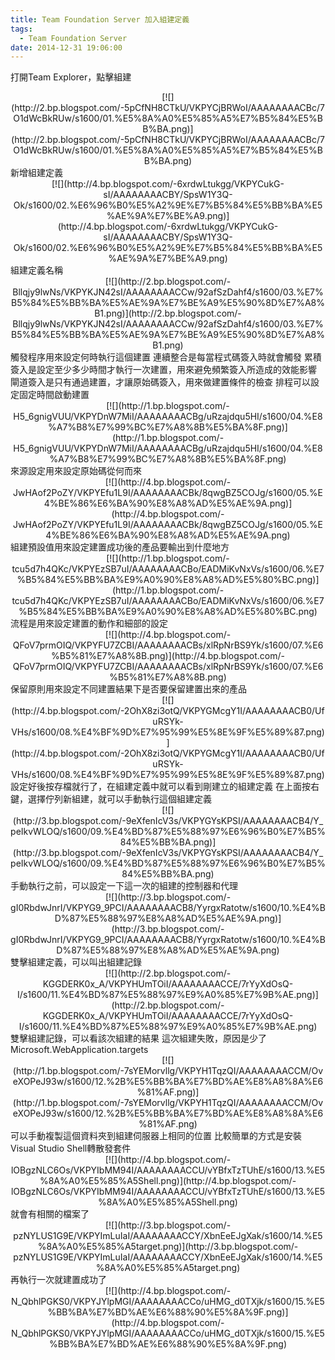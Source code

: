 ```yaml
---
title: Team Foundation Server 加入組建定義
tags:
  - Team Foundation Server
date: 2014-12-31 19:06:00
---
```


打開Team Explorer，點擊組建
<div class="separator" style="clear: both; text-align: center;">[![](http://2.bp.blogspot.com/-5pCfNH8CTkU/VKPYCjBRWoI/AAAAAAAACBc/7O1dWcBkRUw/s1600/01.%E5%8A%A0%E5%85%A5%E7%B5%84%E5%BB%BA.png)](http://2.bp.blogspot.com/-5pCfNH8CTkU/VKPYCjBRWoI/AAAAAAAACBc/7O1dWcBkRUw/s1600/01.%E5%8A%A0%E5%85%A5%E7%B5%84%E5%BB%BA.png)</div>
新增組建定義
<div class="separator" style="clear: both; text-align: center;">[![](http://4.bp.blogspot.com/-6xrdwLtukgg/VKPYCukG-sI/AAAAAAAACBY/SpsW1Y3Q-Ok/s1600/02.%E6%96%B0%E5%A2%9E%E7%B5%84%E5%BB%BA%E5%AE%9A%E7%BE%A9.png)](http://4.bp.blogspot.com/-6xrdwLtukgg/VKPYCukG-sI/AAAAAAAACBY/SpsW1Y3Q-Ok/s1600/02.%E6%96%B0%E5%A2%9E%E7%B5%84%E5%BB%BA%E5%AE%9A%E7%BE%A9.png)</div>
組建定義名稱
<div class="separator" style="clear: both; text-align: center;">[![](http://2.bp.blogspot.com/-Bllqjy9lwNs/VKPYKJN42sI/AAAAAAAACCw/92afSzDahf4/s1600/03.%E7%B5%84%E5%BB%BA%E5%AE%9A%E7%BE%A9%E5%90%8D%E7%A8%B1.png)](http://2.bp.blogspot.com/-Bllqjy9lwNs/VKPYKJN42sI/AAAAAAAACCw/92afSzDahf4/s1600/03.%E7%B5%84%E5%BB%BA%E5%AE%9A%E7%BE%A9%E5%90%8D%E7%A8%B1.png)</div>
觸發程序用來設定何時執行這個建置
連續整合是每當程式碼簽入時就會觸發
累積簽入是設定至少多少時間才執行一次建置，用來避免頻繁簽入所造成的效能影響
閘道簽入是只有通過建置，才讓原始碼簽入，用來做建置條件的檢查
排程可以設定固定時間啟動建置
<div class="separator" style="clear: both; text-align: center;">[![](http://1.bp.blogspot.com/-H5_6gnigVUU/VKPYDnW7MiI/AAAAAAAACBg/uRzajdqu5HI/s1600/04.%E8%A7%B8%E7%99%BC%E7%A8%8B%E5%BA%8F.png)](http://1.bp.blogspot.com/-H5_6gnigVUU/VKPYDnW7MiI/AAAAAAAACBg/uRzajdqu5HI/s1600/04.%E8%A7%B8%E7%99%BC%E7%A8%8B%E5%BA%8F.png)</div>
來源設定用來設定原始碼從何而來
<div class="separator" style="clear: both; text-align: center;">[![](http://4.bp.blogspot.com/-JwHAof2PoZY/VKPYEfu1L9I/AAAAAAAACBk/8qwgBZ5COJg/s1600/05.%E4%BE%86%E6%BA%90%E8%A8%AD%E5%AE%9A.png)](http://4.bp.blogspot.com/-JwHAof2PoZY/VKPYEfu1L9I/AAAAAAAACBk/8qwgBZ5COJg/s1600/05.%E4%BE%86%E6%BA%90%E8%A8%AD%E5%AE%9A.png)</div>
組建預設值用來設定建置成功後的產品要輸出到什麼地方
<div class="separator" style="clear: both; text-align: center;">[![](http://1.bp.blogspot.com/-tcu5d7h4QKc/VKPYEzSB7uI/AAAAAAAACBo/EADMiKvNxVs/s1600/06.%E7%B5%84%E5%BB%BA%E9%A0%90%E8%A8%AD%E5%80%BC.png)](http://1.bp.blogspot.com/-tcu5d7h4QKc/VKPYEzSB7uI/AAAAAAAACBo/EADMiKvNxVs/s1600/06.%E7%B5%84%E5%BB%BA%E9%A0%90%E8%A8%AD%E5%80%BC.png)</div>
流程是用來設定建置的動作和細部的設定
<div class="separator" style="clear: both; text-align: center;">[![](http://4.bp.blogspot.com/-QFoV7prmOIQ/VKPYFU7ZCBI/AAAAAAAACBs/xlRpNrBS9Yk/s1600/07.%E6%B5%81%E7%A8%8B.png)](http://4.bp.blogspot.com/-QFoV7prmOIQ/VKPYFU7ZCBI/AAAAAAAACBs/xlRpNrBS9Yk/s1600/07.%E6%B5%81%E7%A8%8B.png)</div>
保留原則用來設定不同建置結果下是否要保留建置出來的產品
<div class="separator" style="clear: both; text-align: center;">[![](http://4.bp.blogspot.com/-2OhX8zi3otQ/VKPYGMcgY1I/AAAAAAAACB0/UfuRSYk-VHs/s1600/08.%E4%BF%9D%E7%95%99%E5%8E%9F%E5%89%87.png)](http://4.bp.blogspot.com/-2OhX8zi3otQ/VKPYGMcgY1I/AAAAAAAACB0/UfuRSYk-VHs/s1600/08.%E4%BF%9D%E7%95%99%E5%8E%9F%E5%89%87.png)</div>
設定好後按存檔就行了，在組建定義中就可以看到剛建立的組建定義
在上面按右鍵，選擇佇列新組建，就可以手動執行這個組建定義
<div class="separator" style="clear: both; text-align: center;">[![](http://3.bp.blogspot.com/-9eXfenIcV3s/VKPYGYsKPSI/AAAAAAAACB4/Y_peIkvWLOQ/s1600/09.%E4%BD%87%E5%88%97%E6%96%B0%E7%B5%84%E5%BB%BA.png)](http://3.bp.blogspot.com/-9eXfenIcV3s/VKPYGYsKPSI/AAAAAAAACB4/Y_peIkvWLOQ/s1600/09.%E4%BD%87%E5%88%97%E6%96%B0%E7%B5%84%E5%BB%BA.png)</div>
手動執行之前，可以設定一下這一次的組建的控制器和代理
<div class="separator" style="clear: both; text-align: center;">[![](http://3.bp.blogspot.com/-gI0RbdwJnrI/VKPYG9_9PCI/AAAAAAAACB8/YyrgxRatotw/s1600/10.%E4%BD%87%E5%88%97%E8%A8%AD%E5%AE%9A.png)](http://3.bp.blogspot.com/-gI0RbdwJnrI/VKPYG9_9PCI/AAAAAAAACB8/YyrgxRatotw/s1600/10.%E4%BD%87%E5%88%97%E8%A8%AD%E5%AE%9A.png)</div>
雙擊組建定義，可以叫出組建記錄
<div class="separator" style="clear: both; text-align: center;">[![](http://2.bp.blogspot.com/-KGGDERK0x_A/VKPYHUmTOiI/AAAAAAAACCE/7rYyXdOsQ-I/s1600/11.%E4%BD%87%E5%88%97%E9%A0%85%E7%9B%AE.png)](http://2.bp.blogspot.com/-KGGDERK0x_A/VKPYHUmTOiI/AAAAAAAACCE/7rYyXdOsQ-I/s1600/11.%E4%BD%87%E5%88%97%E9%A0%85%E7%9B%AE.png)</div>
雙擊組建記錄，可以看該次組建的結果
這次組建失敗，原因是少了Microsoft.WebApplication.targets
<div class="separator" style="clear: both; text-align: center;">[![](http://1.bp.blogspot.com/-7sYEMorvllg/VKPYH1TqzQI/AAAAAAAACCM/OveXOPeJ93w/s1600/12.%2B%E5%BB%BA%E7%BD%AE%E8%A8%8A%E6%81%AF.png)](http://1.bp.blogspot.com/-7sYEMorvllg/VKPYH1TqzQI/AAAAAAAACCM/OveXOPeJ93w/s1600/12.%2B%E5%BB%BA%E7%BD%AE%E8%A8%8A%E6%81%AF.png)</div>
可以手動複製這個資料夾到組建伺服器上相同的位置
比較簡單的方式是安裝Visual Studio Shell轉散發套件
<div class="separator" style="clear: both; text-align: center;">[![](http://4.bp.blogspot.com/-lOBgzNLC6Os/VKPYIbMM94I/AAAAAAAACCU/vYBfxTzTUhE/s1600/13.%E5%8A%A0%E5%85%A5Shell.png)](http://4.bp.blogspot.com/-lOBgzNLC6Os/VKPYIbMM94I/AAAAAAAACCU/vYBfxTzTUhE/s1600/13.%E5%8A%A0%E5%85%A5Shell.png)</div>
就會有相關的檔案了
<div class="separator" style="clear: both; text-align: center;">[![](http://3.bp.blogspot.com/-pzNYLUS1G9E/VKPYImLuIaI/AAAAAAAACCY/XbnEeEJgXak/s1600/14.%E5%8A%A0%E5%85%A5target.png)](http://3.bp.blogspot.com/-pzNYLUS1G9E/VKPYImLuIaI/AAAAAAAACCY/XbnEeEJgXak/s1600/14.%E5%8A%A0%E5%85%A5target.png)</div>
再執行一次就建置成功了
<div class="separator" style="clear: both; text-align: center;">[![](http://4.bp.blogspot.com/-N_QbhlPGKS0/VKPYJYlpMGI/AAAAAAAACCo/uHMG_d0TXjk/s1600/15.%E5%BB%BA%E7%BD%AE%E6%88%90%E5%8A%9F.png)](http://4.bp.blogspot.com/-N_QbhlPGKS0/VKPYJYlpMGI/AAAAAAAACCo/uHMG_d0TXjk/s1600/15.%E5%BB%BA%E7%BD%AE%E6%88%90%E5%8A%9F.png)</div>